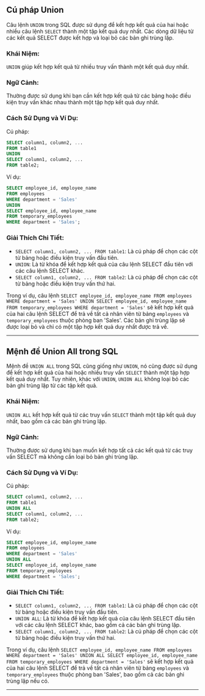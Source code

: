 ## Cú pháp Union

Câu lệnh `UNION` trong SQL được sử dụng để kết hợp kết quả của hai hoặc nhiều câu lệnh `SELECT` thành một tập kết quả duy nhất. Các dòng dữ liệu từ các kết quả SELECT được kết hợp và loại bỏ các bản ghi trùng lặp.

### Khái Niệm:

`UNION` giúp kết hợp kết quả từ nhiều truy vấn thành một kết quả duy nhất.

### Ngữ Cảnh:

Thường được sử dụng khi bạn cần kết hợp kết quả từ các bảng hoặc điều kiện truy vấn khác nhau thành một tập hợp kết quả duy nhất.

### Cách Sử Dụng và Ví Dụ:

Cú pháp:

```sql
SELECT column1, column2, ...
FROM table1
UNION
SELECT column1, column2, ...
FROM table2;
```

Ví dụ:

```sql
SELECT employee_id, employee_name
FROM employees
WHERE department = 'Sales'
UNION
SELECT employee_id, employee_name
FROM temporary_employees
WHERE department = 'Sales';
```

### Giải Thích Chi Tiết:

- `SELECT column1, column2, ... FROM table1`: Là cú pháp để chọn các cột từ bảng hoặc điều kiện truy vấn đầu tiên.
- `UNION`: Là từ khóa để kết hợp kết quả của câu lệnh SELECT đầu tiên với các câu lệnh SELECT khác.
- `SELECT column1, column2, ... FROM table2`: Là cú pháp để chọn các cột từ bảng hoặc điều kiện truy vấn thứ hai.

Trong ví dụ, câu lệnh `SELECT employee_id, employee_name FROM employees WHERE department = 'Sales' UNION SELECT employee_id, employee_name FROM temporary_employees WHERE department = 'Sales'` sẽ kết hợp kết quả của hai câu lệnh SELECT để trả về tất cả nhân viên từ bảng `employees` và `temporary_employees` thuộc phòng ban 'Sales'. Các bản ghi trùng lặp sẽ được loại bỏ và chỉ có một tập hợp kết quả duy nhất được trả về.

---

## Mệnh đề Union All trong SQL

Mệnh đề `UNION ALL` trong SQL cũng giống như `UNION`, nó cũng được sử dụng để kết hợp kết quả của hai hoặc nhiều truy vấn `SELECT` thành một tập hợp kết quả duy nhất. Tuy nhiên, khác với `UNION`, `UNION ALL` không loại bỏ các bản ghi trùng lặp từ các tập kết quả.

### Khái Niệm:

`UNION ALL` kết hợp kết quả từ các truy vấn `SELECT` thành một tập kết quả duy nhất, bao gồm cả các bản ghi trùng lặp.

### Ngữ Cảnh:

Thường được sử dụng khi bạn muốn kết hợp tất cả các kết quả từ các truy vấn SELECT mà không cần loại bỏ bản ghi trùng lặp.

### Cách Sử Dụng và Ví Dụ:

Cú pháp:

```sql
SELECT column1, column2, ...
FROM table1
UNION ALL
SELECT column1, column2, ...
FROM table2;
```

Ví dụ:

```sql
SELECT employee_id, employee_name
FROM employees
WHERE department = 'Sales'
UNION ALL
SELECT employee_id, employee_name
FROM temporary_employees
WHERE department = 'Sales';
```

### Giải Thích Chi Tiết:

- `SELECT column1, column2, ... FROM table1`: Là cú pháp để chọn các cột từ bảng hoặc điều kiện truy vấn đầu tiên.
- `UNION ALL`: Là từ khóa để kết hợp kết quả của câu lệnh SELECT đầu tiên với các câu lệnh SELECT khác, bao gồm cả các bản ghi trùng lặp.
- `SELECT column1, column2, ... FROM table2`: Là cú pháp để chọn các cột từ bảng hoặc điều kiện truy vấn thứ hai.

Trong ví dụ, câu lệnh `SELECT employee_id, employee_name FROM employees WHERE department = 'Sales' UNION ALL SELECT employee_id, employee_name FROM temporary_employees WHERE department = 'Sales'` sẽ kết hợp kết quả của hai câu lệnh SELECT để trả về tất cả nhân viên từ bảng `employees` và `temporary_employees` thuộc phòng ban 'Sales', bao gồm cả các bản ghi trùng lặp nếu có.

---
